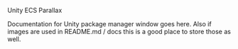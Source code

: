 Unity ECS Parallax

Documentation for Unity package manager window goes here.
Also if images are used in README.md / docs this is a good place to store those as well.

